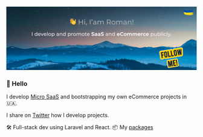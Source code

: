 ![Screenshot](cover.jpg)

### 👋 Hello

I develop [Micro SaaS](https://flamix.solutions/) and bootstrapping my own eCommerce projects in 🇺🇦.

I share on [Twitter](https://twitter.com/stringerua) how I develop projects.

🛠️ Full-stack dev using Laravel and React.
📦 My [packages](https://packagist.org/packages/flamix/)



<!--
**rshkabko/rshkabko** is a ✨ _special_ ✨ repository because its `README.md` (this file) appears on your GitHub profile.

Here are some ideas to get you started:

- 🔭 I’m currently working on ...
- 🌱 I’m currently learning ...
- 👯 I’m looking to collaborate on ...
- 🤔 I’m looking for help with ...
- 💬 Ask me about ...
- 📫 How to reach me: ...
- 😄 Pronouns: ...
- ⚡ Fun fact: ...
-->
